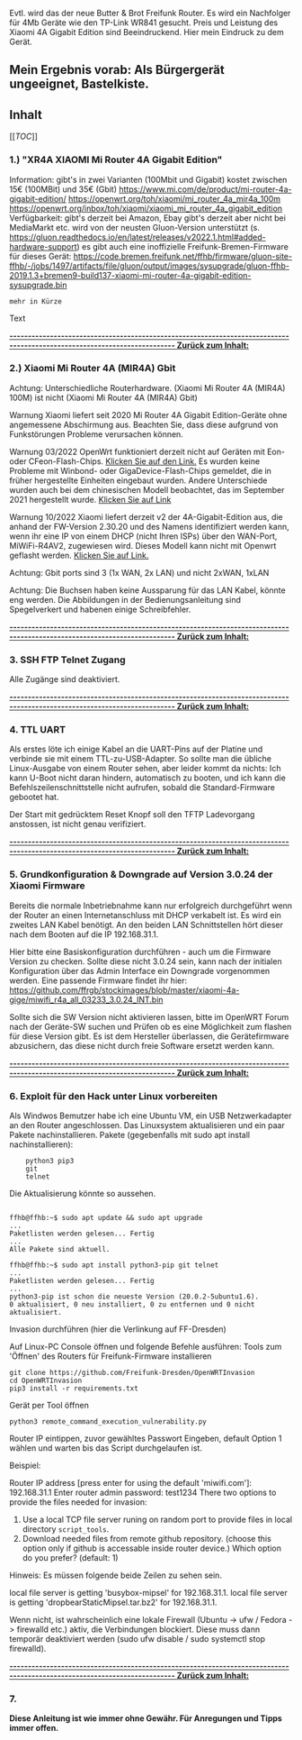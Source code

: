 Evtl. wird das der neue Butter & Brot Freifunk Router. Es wird ein Nachfolger für 4Mb Geräte wie den TP-Link WR841 gesucht.
Preis und Leistung des Xiaomi 4A Gigabit Edition sind Beeindruckend. Hier mein Eindruck zu dem Gerät.

## Mein Ergebnis vorab: Als Bürgergerät ungeeignet, Bastelkiste.

## Inhalt

[[_TOC_]]

### 1.) "XR4A XIAOMI Mi Router 4A Gigabit Edition"

Information: gibt's in zwei Varianten (100Mbit und Gigabit)
kostet zwischen 15€ (100MBit) und 35€ (Gbit)
https://www.mi.com/de/product/mi-router-4a-gigabit-edition/
https://openwrt.org/toh/xiaomi/mi_router_4a_mir4a_100m
https://openwrt.org/inbox/toh/xiaomi/xiaomi_mi_router_4a_gigabit_edition
Verfügbarkeit:
    gibt's derzeit bei Amazon, Ebay
    gibt's derzeit aber nicht bei MediaMarkt etc.
wird von der neusten Gluon-Version unterstützt (s. https://gluon.readthedocs.io/en/latest/releases/v2022.1.html#added-hardware-support)
es gibt auch eine inoffizielle Freifunk-Bremen-Firmware für dieses Gerät: https://code.bremen.freifunk.net/ffhb/firmware/gluon-site-ffhb/-/jobs/1497/artifacts/file/gluon/output/images/sysupgrade/gluon-ffhb-2019.1.3+bremen9-build137-xiaomi-mi-router-4a-gigabit-edition-sysupgrade.bin


~~~
mehr in Kürze
~~~

Text

**[------------------------------------------------------------------------------------------------------------------------- Zurück zum Inhalt:](#inhalt)**

### 2.) Xiaomi Mi Router 4A (MIR4A) Gbit

Achtung: Unterschiedliche Routerhardware. (Xiaomi Mi Router 4A (MIR4A) 100M) ist nicht (Xiaomi Mi Router 4A (MIR4A) Gbit)

Warnung Xiaomi liefert seit 2020 Mi Router 4A Gigabit Edition-Geräte ohne angemessene Abschirmung aus. Beachten Sie, dass diese aufgrund von Funkstörungen Probleme verursachen können. 

Warnung 03/2022 OpenWrt funktioniert derzeit nicht auf Geräten mit Eon- oder CFeon-Flash-Chips. [Klicken Sie auf den Link.](https://openwrt.org/inbox/toh/xiaomi/xiaomi_mi_router_4a_gigabit_edition#unable_to_install_openwrt_to_new_r4a_gigabit_edition) 
Es wurden keine Probleme mit Winbond- oder GigaDevice-Flash-Chips gemeldet, die in früher hergestellte Einheiten eingebaut wurden. Andere Unterschiede wurden auch bei dem chinesischen Modell beobachtet, das im September 2021 hergestellt wurde. [Klicken Sie auf Link](https://forum.openwrt.org/t/observations-on-xiaomi-mir4ag-newer-firmware/127373)

Warnung 10/2022 Xiaomi liefert derzeit v2 der 4A-Gigabit-Edition aus, die anhand der FW-Version 2.30.20 und des Namens identifiziert werden kann, wenn ihr eine IP von einem DHCP (nicht Ihren ISPs) über den WAN-Port, MiWiFi-R4AV2, zugewiesen wird. Dieses Modell kann nicht mit Openwrt geflasht werden. [Klicken Sie auf Link.](https://forum.openwrt.org/t/support-for-xiaomi-router-ac1200-rb02/124962)

Achtung: Gbit ports sind 3 (1x WAN, 2x LAN) und nicht 2xWAN, 1xLAN

Achtung: Die Buchsen haben keine Aussparung für das LAN Kabel, könnte eng werden. Die Abbildungen in der Bedienungsanleitung sind Spegelverkert und habenen einige Schreibfehler.



**[------------------------------------------------------------------------------------------------------------------------- Zurück zum Inhalt:](#inhalt)**

### 3. SSH FTP Telnet Zugang

Alle Zugänge sind deaktiviert.

**[------------------------------------------------------------------------------------------------------------------------- Zurück zum Inhalt:](#inhalt)**

### 4. TTL UART
Als erstes löte ich einige Kabel an die UART-Pins auf der Platine und verbinde sie mit einem TTL-zu-USB-Adapter. 
So sollte man die übliche Linux-Ausgabe von einem Router sehen, aber leider kommt da nichts: 
Ich kann U-Boot nicht daran hindern, automatisch zu booten, und ich kann die Befehlszeilenschnittstelle 
nicht aufrufen, sobald die Standard-Firmware gebootet hat.

Der Start mit gedrücktem Reset Knopf soll den TFTP Ladevorgang anstossen, ist nicht genau verifiziert.

**[------------------------------------------------------------------------------------------------------------------------- Zurück zum Inhalt:](#inhalt)**

### 5. Grundkonfiguration & Downgrade auf Version 3.0.24 der Xiaomi Firmware
Bereits die normale Inbetriebnahme kann nur erfolgreich durchgeführt wenn der Router
an einen Internetanschluss mit DHCP verkabelt ist. Es wird ein zweites LAN Kabel benötigt.
An den beiden LAN Schnittstellen hört dieser nach dem Booten auf die IP 192.168.31.1. 

Hier bitte eine Basiskonfiguration durchführen - auch um die Firmware Version zu checken. 
Sollte diese nicht 3.0.24 sein, kann nach der initialen Konfiguration über das Admin 
Interface ein Downgrade vorgenommen werden. Eine passende Firmware findet ihr hier:
https://github.com/ffrgb/stockimages/blob/master/xiaomi-4a-gige/miwifi_r4a_all_03233_3.0.24_INT.bin

Sollte sich die SW Version nicht aktivieren lassen, bitte im OpenWRT Forum nach der Geräte-SW suchen und Prüfen ob es eine Möglichkeit zum flashen für diese Version gibt. Es ist dem Hersteller überlassen, die Gerätefirmware abzusichern, das diese nicht durch freie Software ersetzt werden kann.


**[------------------------------------------------------------------------------------------------------------------------- Zurück zum Inhalt:](#inhalt)**

### 6. Exploit für den Hack unter Linux vorbereiten
Als Windwos Bemutzer habe ich eine Ubuntu VM, ein USB Netzwerkadapter an den Router angeschlossen.
Das Linuxsystem aktualisieren und ein paar Pakete nachinstallieren.
Pakete (gegebenfalls mit sudo apt install nachinstallieren):
~~~
    python3 pip3
    git
    telnet
~~~

Die Aktualisierung könnte so aussehen.
~~~

ffhb@ffhb:~$ sudo apt update && sudo apt upgrade
...
Paketlisten werden gelesen... Fertig
...
Alle Pakete sind aktuell.

ffhb@ffhb:~$ sudo apt install python3-pip git telnet 
...
Paketlisten werden gelesen... Fertig
...
python3-pip ist schon die neueste Version (20.0.2-5ubuntu1.6).
0 aktualisiert, 0 neu installiert, 0 zu entfernen und 0 nicht aktualisiert.
~~~

Invasion durchführen (hier die Verlinkung auf FF-Dresden)

Auf Linux-PC Console öffnen und folgende Befehle ausführen:
Tools zum 'Öffnen' des Routers für Freifunk-Firmware installieren

~~~
git clone https://github.com/Freifunk-Dresden/OpenWRTInvasion
cd OpenWRTInvasion
pip3 install -r requirements.txt 
~~~

Gerät per Tool öffnen

~~~
python3 remote_command_execution_vulnerability.py
~~~

Router IP eintippen, zuvor gewähltes Passwort Eingeben, default Option 1 wählen und warten bis das Script durchgelaufen ist.

Beispiel:

Router IP address [press enter for using the default 'miwifi.com']: 192.168.31.1
Enter router admin password: test1234
There two options to provide the files needed for invasion:
  1. Use a local TCP file server runing on random port to provide files in local directory `script_tools`.
  2. Download needed files from remote github repository. (choose this option only if github is accessable inside router device.)
Which option do you prefer? (default: 1)

Hinweis: Es müssen folgende beide Zeilen zu sehen sein.

local file server is getting 'busybox-mipsel' for 192.168.31.1.
local file server is getting 'dropbearStaticMipsel.tar.bz2' for 192.168.31.1.

Wenn nicht, ist wahrscheinlich eine lokale Firewall (Ubuntu -> ufw / Fedora -> firewalld etc.) aktiv, die Verbindungen blockiert. Diese muss dann temporär deaktiviert werden (sudo ufw disable / sudo systemctl stop firewalld). 


**[------------------------------------------------------------------------------------------------------------------------- Zurück zum Inhalt:](#inhalt)**

### 7. 


**Diese Anleitung ist wie immer ohne Gewähr. Für Anregungen und Tipps immer offen.**

